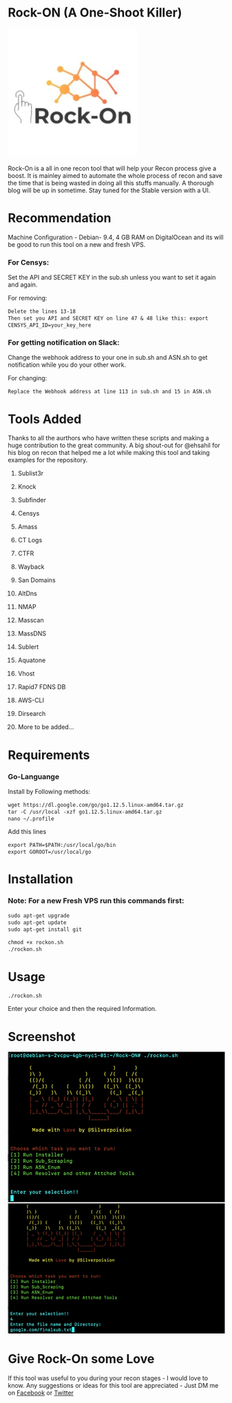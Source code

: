 # Rock-ON (A One-Shoot Killer)
![Rock-ON Logo](Images/logo1.jpg)

Rock-On is a all in one recon tool that will help your Recon process give a boost. It is mainley aimed to automate the whole process of recon and save the time that is being wasted in doing all this stuffs manually. A thorough blog will be up in sometime. Stay tuned for the Stable version with a UI.

# Recommendation

Machine Configuration - Debian- 9.4, 4 GB RAM on DigitalOcean and its will be good to run this tool on a new and fresh VPS.
### For Censys: 
Set the API and SECRET KEY in the sub.sh unless you want to set it again and again. 

For removing:
```
Delete the lines 13-18
Then set you API and SECRET KEY on line 47 & 48 like this: export CENSYS_API_ID=your_key_here
```

### For getting notification on Slack: 
Change the webhook address to your one in sub.sh and ASN.sh to get notification while you do your other work.

For changing:
```
Replace the Webhook address at line 113 in sub.sh and 15 in ASN.sh
```

# Tools Added
Thanks to all the aurthors who have written these scripts and making a huge contribution to the great community. A big shout-out for @ehsahil for his blog on recon that helped me a lot while making this tool and taking examples for the repository.

1. Sublist3r 
1. Knock 
1. Subfinder 
1. Censys 
1. Amass 
1. CT Logs 
1. CTFR 
1. Wayback 
1. San Domains 
1. AltDns 
1. NMAP
1. Masscan
1. MassDNS
1. Sublert
1. Aquatone
1. Vhost
1. Rapid7 FDNS DB
1. AWS-CLI
1. Dirsearch

1. More to be added...


# Requirements

### Go-Languange

Install by Following methods:
```
wget https://dl.google.com/go/go1.12.5.linux-amd64.tar.gz
tar -C /usr/local -xzf go1.12.5.linux-amd64.tar.gz
nano ~/.profile
```
Add this lines
``` 
export PATH=$PATH:/usr/local/go/bin
export GOROOT=/usr/local/go
```

# Installation

### Note: For a new Fresh VPS run this commands first:
```
sudo apt-get upgrade
sudo apt-get update
sudo apt-get install git
```

```
chmod +x rockon.sh
./rockon.sh
```

# Usage

```
./rockon.sh
```
Enter your choice and then the required Information.

# Screenshot
![Rock-ON SC](Images/Screenshot%202019-06-17%20at%2012.33.34%20PM.png)
![Rock-ON SC](Images/Screenshot%202019-06-17%20at%2012.44.42%20PM.png)

# Give Rock-On some Love

If this tool was useful to you during your recon stages - I would love to know. Any suggestions or ideas for this tool are appreciated - Just DM me on [Facebook](https://www.facebook.com/silverpoision) or [Twitter](https://twitter.com/SilverPoision)
